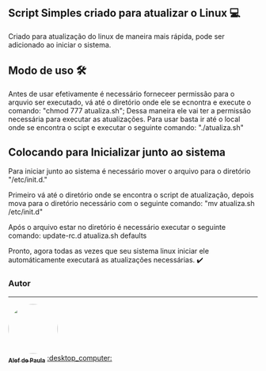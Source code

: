 ## Script Simples criado para atualizar o Linux :computer:
Criado para atualização do linux de maneira mais rápida, pode ser adicionado ao iniciar o sistema.


## Modo de uso :hammer_and_wrench:
Antes de usar efetivamente é necessário forneceer permissão para o arquvio ser executado, vá até o diretório onde ele se ecnontra e execute o comando: "chmod 777 atualiza.sh";
Dessa maneira ele vai ter a permissão necessária para executar as atualizações.
Para usar basta ir até o local onde se encontra o scipt e executar o seguinte comando: "./atualiza.sh"

## Colocando para Inicializar junto ao sistema
Para iniciar junto ao sistema é necessário mover o arquivo para o diretório "/etc/init.d."

Primeiro vá até o diretório onde se encontra o script de atualização, depois mova para o diretório necessário com o seguinte comando: "mv atualiza.sh /etc/init.d"

Após o arquivo estar no diretório é necessário executar o seguinte comando: update-rc.d atualiza.sh defaults

Pronto, agora todas as vezes que seu sistema linux iniciar ele automáticamente executará as atualizações necessárias. :heavy_check_mark:

### Autor
---

<a href="https://blog.rocketseat.com.br/author/thiago/">
 <img style="border-radius: 50%;" src="https://media-exp1.licdn.com/dms/image/C5603AQHQhVF1DcK4BQ/profile-displayphoto-shrink_800_800/0/1626360406690?e=1638403200&v=beta&t=iiWyAVEA37996CkECQNCHu5EkMAqNUS0yDqSoe9mZDA" width="100px;" alt=""/>
 <br />
 <sub><b>Alef de Paula</b></sub></a> <a href="https://www.linkedin.com/in/alef-paula-aa98041ba/ title="LinkedIn">:desktop_computer:</a>

